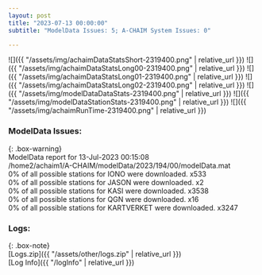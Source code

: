 ```yaml
---
layout: post
title: "2023-07-13 00:00:00"
subtitle: "ModelData Issues: 5; A-CHAIM System Issues: 0"

---
```


![]({{ "/assets/img/achaimDataStatsShort-2319400.png" | relative_url }})
![]({{ "/assets/img/achaimDataStatsLong00-2319400.png" | relative_url }})
![]({{ "/assets/img/achaimDataStatsLong01-2319400.png" | relative_url }})
![]({{ "/assets/img/achaimDataStatsLong02-2319400.png" | relative_url }})
![]({{ "/assets/img/modelDataDataStats-2319400.png" | relative_url }})
![]({{ "/assets/img/modelDataStationStats-2319400.png" | relative_url }})
![]({{ "/assets/img/achaimRunTime-2319400.png" | relative_url }})


### ModelData Issues:  
  
{: .box-warning}  
 ModelData report for 13-Jul-2023 00:15:08   
 /home2/achaim1/A-CHAIM/modelData/2023/194/00/modelData.mat   
 0% of all possible stations for IONO were downloaded. x533   
 0% of all possible stations for JASON were downloaded. x2   
 0% of all possible stations for KASI were downloaded. x3538   
 0% of all possible stations for QGN were downloaded. x16   
 0% of all possible stations for KARTVERKET were downloaded. x3247   
  


### Logs:  
  
{: .box-note}  
[Logs.zip]({{ "/assets/other/logs.zip" | relative_url }})  
[Log Info]({{ "/logInfo" | relative_url }})  
